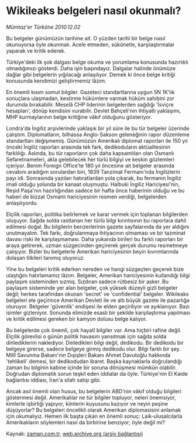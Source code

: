 # Wikileaks belgeleri nasıl okunmalı?

*Mümtaz'er Türköne 2010.12.02*

<td class="columnist-detail">
<p>Bu belgeler günümüzün tarihine ait. O yüzden tarihî bir belge nasıl okunuyorsa öyle okunmalı. Acele etmeden, sükûnetle, karşılaştırmalar yaparak ve kritik ederek.</p>
<p><p>Türkiye'deki ilk şok dalgası belge okuma ve yorumlama konusunda hazırlıklı olmadığımızı gösterdi. Daha işin başındayız. Dalgalar halinde önümüze dağlar gibi belgelerin yığılacağı anlaşılıyor. Demek ki önce belge kritiği konusunda kendimizi geliştirmemiz lâzım.
<p>En önemli kısım somut bilgiler. Gazeteci standartlarına uygun 5N 1K'lık sonuçlara ulaşmadan, kestirme hükümlere varmak hüküm sahibini zor durumda bırakabilir. Meselâ CHP liderinin belgelerden sağdığı 'İsviçre hesapları', dönüp kendisini vurabilir. Devlet Bahçeli'nin ihtiyatlı yaklaşımı, MHP kurmaylarının belge kritiğine vâkıf olduğunu gösteriyor.
<p>Londra'da İngiliz arşivlerinde yaklaşık bir yıl süre ile bu tür belgeler üzerinde çalıştım. Diplomatların, bilhassa Anglo-Sakson geleneğinin rapor düzenleme standartları değişmemiş. Günümüzün Amerikalı diplomat raporları ile 150 yıl önceki İngiliz raporları arasında tek fark, dedikoduların aktüalitesinin farklılığı. Aslında, bu tür raporların çok daha kapsamlıları olan Osmanlı Sefaretnameleri, akla gelebilecek her türlü bilgiyi ve keskin gözlemleri içeriyor. Benim Foreign Office'te 180 yıl öncesine ait belgeler arasında cevabını aradığım sorulardan biri, 1839 Tanzimat Fermanı'nda İngilizlerin payı idi. Sonrasında yazılan hatıratlardan yola çıkarak, bu fermanın İngiliz imali olduğu yolunda bir kanaat oluşmuştu. Halbuki İngiliz Hariciyesi'nin, Reşid Paşa'nın hazırlığından sadece bir hafta önce haberinin olduğu ve bu haberi de bizzat Osmanlı hariciyesinin resmen verdiği, belgelerden anlaşılıyordu.
<p>Elçilik raporları, politika belirlemek ve karar vermek için toplanan bilgilerden oluşuyor. Sağda solda rastlanan her türlü bilgi kırıntısının bu raporlara dahil edilmesi doğal. Bu bilgilerin benzerlerinin gazete sayfalarında da yer aldığını unutmayalım. Tek farkı, doğrulanmaya ihtiyacının olmaması ve bir tazminat davası riski ile karşılaşmaması. Daha yukarıda birileri bu farklı raporları bir araya getirerek, uzman süzgecinden geçirerek gerçek durumu resmetmeye çalışıyor. Bizler bu belgelerle Amerikan hariciyesinin beyin kıvrımlarında dolaşan tilkileri tanımış oluyoruz.
<p>Yine bu belgeleri kritik ederken nereden ve hangi süzgeçten geçerek bize ulaştığını hatırlamamız lâzım. Belgeler, Amerikan hariciyesinin kullandığı bilgi paylaşım sisteminden sızmış. Sızdıran sadece rütbesiz bir asker. Bu paylaşım sisteminde yer alan belgeler, çok yüksek düzeyli gizli belgeler değil; herkes tarafından okunan 'secret' ve 'confidential' belgeler. Wikileaks belgeleri ele geçirince Amerikan Devleti ile ve altı büyük gazete ile pazarlığa oturuyor. Belgeler 'güvenlik' endişesi ile elden geçiriliyor ve ayıklanıyor. Bazı isimler gizleniyor. Sonunda elimizde esaslı bir şekilde karşılaştırma yapılması ve kritik edilmesi gereken bir kamyon dolusu belge kalıyor.
<p>Bu belgelerde çok önemli, çok hayatî bilgiler var. Ama hiçbiri rafine değil. Elçilik görevlisi o günün politik havasını yansıtmak için sağda solda dinlediklerini naklediyor. Dinledikleri bilgi değil, dedikodu. Bir dedikodu bir belgeye girerse, sadece belgeye girmiş dedikodu olur. Bilgi farklı bir şey. Millî Savunma Bakanı'nın Dışişleri Bakanı Ahmet Davutoğlu hakkında 'tehlikeli' demesi, bir dedikodudan ibaret. Başka kaynaklarla doğrulandığı zaman bu bilginin kabine içinde bir soruna dönüşmesi mümkün olabilir. Doğrudan diplomatik sorun teşkil eden iddialar da öyle: Türkiye'nin El Kaide bağlantısı iddiası, İran'a silah satışı gibi.
<p>Ancak asıl önemli olan husus, bu belgelerin ABD'nin vâkıf olduğu bilgileri göstermesi değil. Amerikalılar ne tür bilgiler topluyor, neleri önemsiyor, kimlerle işbirliği yapıyor, kimlerin kuyusunu kazıyor ve neyin peşine düşüyorlar? Bu belgeleri öncelikli olarak Amerikan diplomasisini anlamak için okumalıyız. Hemen ilk başta çıkan en önemli sonuç: Laik-ulusalcılarla Amerikalıların söylemleri nasıl da birbirine benziyor; öyle değil mi?</p>
<a href="http://web.archive.org/web/20101206024623/mailto:m.turkone@zaman.com.tr">
</a></p></p></p></p></p></p></p></td>

Kaynak: [zaman.com.tr](http://zaman.com.tr/yazar.do?yazino=1059630), [web.archive.org (arşiv bağlantısı)](http://web.archive.org/web/20101206024623/http://zaman.com.tr:80/yazar.do?yazino=1059630)
